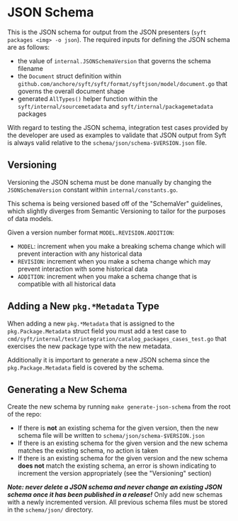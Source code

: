 # JSON Schema

This is the JSON schema for output from the JSON presenters (`syft packages <img> -o json`). The required inputs for defining the JSON schema are as follows:

- the value of `internal.JSONSchemaVersion` that governs the schema filename
- the `Document` struct definition within `github.com/anchore/syft/syft/format/syftjson/model/document.go` that governs the overall document shape
- generated `AllTypes()` helper function within the `syft/internal/sourcemetadata` and `syft/internal/packagemetadata` packages

With regard to testing the JSON schema, integration test cases provided by the developer are used as examples to validate that JSON output from Syft is always valid relative to the `schema/json/schema-$VERSION.json` file.

## Versioning

Versioning the JSON schema must be done manually by changing the `JSONSchemaVersion` constant within `internal/constants.go`.

This schema is being versioned based off of the "SchemaVer" guidelines, which slightly diverges from Semantic Versioning to tailor for the purposes of data models. 

Given a version number format `MODEL.REVISION.ADDITION`:

- `MODEL`: increment when you make a breaking schema change which will prevent interaction with any historical data
- `REVISION`: increment when you make a schema change which may prevent interaction with some historical data
- `ADDITION`: increment when you make a schema change that is compatible with all historical data

## Adding a New `pkg.*Metadata` Type

When adding a new `pkg.*Metadata` that is assigned to the `pkg.Package.Metadata` struct field you must add a test case to `cmd/syft/internal/test/integration/catalog_packages_cases_test.go` that exercises the new package type with the new metadata.

Additionally it is important to generate a new JSON schema since the `pkg.Package.Metadata` field is covered by the schema.

## Generating a New Schema

Create the new schema by running `make generate-json-schema` from the root of the repo:

- If there is **not** an existing schema for the given version, then the new schema file will be written to `schema/json/schema-$VERSION.json`
- If there is an existing schema for the given version and the new schema matches the existing schema, no action is taken
- If there is an existing schema for the given version and the new schema **does not** match the existing schema, an error is shown indicating to increment the version appropriately (see the "Versioning" section)

***Note: never delete a JSON schema and never change an existing JSON schema once it has been published in a release!*** Only add new schemas with a newly incremented version. All previous schema files must be stored in the `schema/json/` directory.
